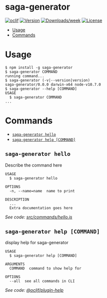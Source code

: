 saga-generator
==============



[![oclif](https://img.shields.io/badge/cli-oclif-brightgreen.svg)](https://oclif.io)
[![Version](https://img.shields.io/npm/v/saga-generator.svg)](https://npmjs.org/package/saga-generator)
[![Downloads/week](https://img.shields.io/npm/dw/saga-generator.svg)](https://npmjs.org/package/saga-generator)
[![License](https://img.shields.io/npm/l/saga-generator.svg)](https://github.com/lukebrandonfarrell/saga-generator/blob/master/package.json)

<!-- toc -->
* [Usage](#usage)
* [Commands](#commands)
<!-- tocstop -->
# Usage
<!-- usage -->
```sh-session
$ npm install -g saga-generator
$ saga-generator COMMAND
running command...
$ saga-generator (-v|--version|version)
saga-generator/0.0.0 darwin-x64 node-v10.7.0
$ saga-generator --help [COMMAND]
USAGE
  $ saga-generator COMMAND
...
```
<!-- usagestop -->
# Commands
<!-- commands -->
* [`saga-generator hello`](#saga-generator-hello)
* [`saga-generator help [COMMAND]`](#saga-generator-help-command)

## `saga-generator hello`

Describe the command here

```
USAGE
  $ saga-generator hello

OPTIONS
  -n, --name=name  name to print

DESCRIPTION
  ...
  Extra documentation goes here
```

_See code: [src/commands/hello.js](https://github.com/lukebrandonfarrell/saga-generator/blob/v0.0.0/src/commands/hello.js)_

## `saga-generator help [COMMAND]`

display help for saga-generator

```
USAGE
  $ saga-generator help [COMMAND]

ARGUMENTS
  COMMAND  command to show help for

OPTIONS
  --all  see all commands in CLI
```

_See code: [@oclif/plugin-help](https://github.com/oclif/plugin-help/blob/v2.1.6/src/commands/help.ts)_
<!-- commandsstop -->
